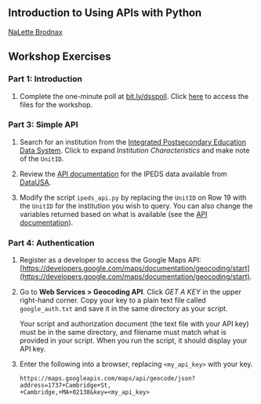 ## Introduction to Using APIs with Python
[NaLette Brodnax](http://www.nalettebrodnax.com)<br>


## Workshop Exercises

### Part 1: Introduction

 1. Complete the one-minute poll at [bit.ly/dsspoll](http://bit.ly/dsspoll). Click [here](https://github.com/nmbrodnax/iqss-python-api/tree/master/files) to access the files for the workshop.  
 
### Part 3: Simple API

 1. Search for an institution from the [Integrated Postsecondary Education Data System](https://nces.ed.gov/ipeds/datacenter/InstitutionByName.aspx).  Click to expand *Institution Characteristics* and make note of the `UnitID`.

 2. Review the [API documentation](https://github.com/DataUSA/datausa-api/wiki/Data-API) for the IPEDS data available from [DataUSA](https://datausa.io).

 3. Modify the script `ipeds_api.py` by replacing the `UnitID` on Row 19 with the `UnitID` for the institution you wish to query.  You can also change the variables returned based on what is available (see the [API documentation](https://github.com/DataUSA/datausa-api/wiki/Data-API#ipeds)).
 
 ### Part 4: Authentication
 
 1. Register as a developer to access the Google Maps API: [https://developers.google.com/maps/documentation/geocoding/start](https://developers.google.com/maps/documentation/geocoding/start).

     

 2. Go to **Web Services > Geocoding API**.  Click *GET A KEY* in the upper right-hand corner.  Copy your key to a plain text file called `google_auth.txt` and save it in the same directory as your script.

    Your script and authorization document (the text file with your API key) must be in the same directory, and filename must match what is provided in your script.  When you run the script, it should display your API key.

 3. Enter the following into a browser, replacing `<my_api_key>` with your key.

    ```
    https://maps.googleapis.com/maps/api/geocode/json?address=1737+Cambridge+St,
    +Cambridge,+MA+02138&key=<my_api_key>
    ```

